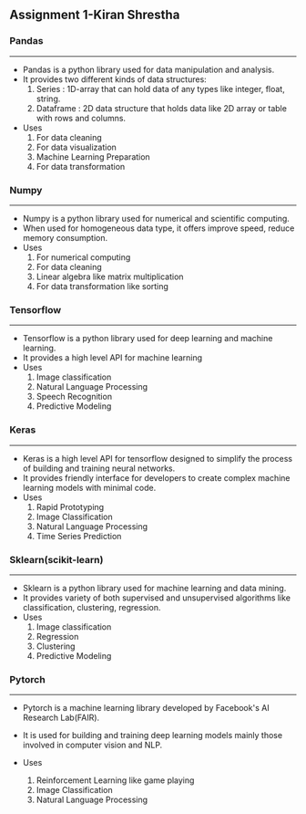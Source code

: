 ## Assignment 1-Kiran Shrestha

### Pandas
--- 
* Pandas is a python library used for data manipulation and analysis.
* It provides two different kinds of data structures:
    1. Series : 1D-array that can hold data of any types like integer, float, string.
    2. Dataframe : 2D data structure that holds data like 2D array or table with rows and columns.
* Uses
    1. For data cleaning
    2. For data visualization
    3. Machine Learning Preparation
    4. For data transformation

### Numpy
---
* Numpy is a python library used for numerical and scientific computing.
* When used for homogeneous data type, it offers improve speed, reduce memory consumption. 
* Uses
    1. For numerical computing
    2. For data cleaning
    3. Linear algebra like matrix multiplication
    4. For data transformation like sorting

### Tensorflow
---
* Tensorflow is a python library used for deep learning and machine learning.
* It provides a high level API for machine learning
* Uses
    1. Image classification
    2. Natural Language Processing
    3. Speech Recognition
    4. Predictive Modeling

### Keras
---
* Keras is a high level API for tensorflow designed to simplify the process of building and training neural networks.
* It provides friendly interface for developers to create complex machine learning models with minimal code.
* Uses
    1. Rapid Prototyping
    2. Image Classification
    3. Natural Language Processing
    4. Time Series Prediction

### Sklearn(scikit-learn)
---
* Sklearn is a python library used for machine learning and data mining.
* It provides variety of both supervised and unsupervised algorithms like classification, clustering, regression.
* Uses
    1. Image classification
    2. Regression
    3. Clustering
    4. Predictive Modeling

 ### Pytorch
---
* Pytorch is a machine learning library developed by Facebook's AI Research Lab(FAIR).
* It is used for building and training deep learning models mainly those involved in computer vision and NLP.

* Uses
    1. Reinforcement Learning like game playing 
    2. Image Classification
    3. Natural Language Processing






